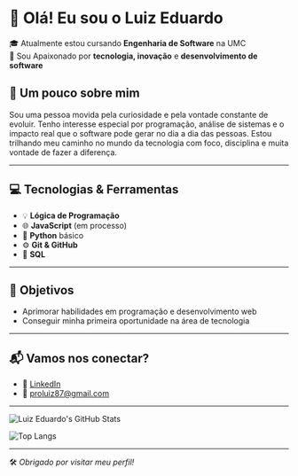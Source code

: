 # 👋 Olá! Eu sou o Luiz Eduardo

🎓 Atualmente estou cursando **Engenharia de Software** na UMC  
🚀 Sou Apaixonado por **tecnologia, inovação** e **desenvolvimento de software**

## 🧠 Um pouco sobre mim

Sou uma pessoa movida pela curiosidade e pela vontade constante de evoluir. Tenho interesse especial por programação, análise de sistemas e o impacto real que o software pode gerar no dia a dia das pessoas. Estou trilhando meu caminho no mundo da tecnologia com foco, disciplina e muita vontade de fazer a diferença.

---

## 💻 Tecnologias & Ferramentas

- 💡 **Lógica de Programação**
- 🌐 **JavaScript** (em processo)
- 🐍 **Python** básico
- ⚙️ **Git & GitHub**
- 💾 **SQL**

---

## 🎯 Objetivos

- Aprimorar habilidades em programação e desenvolvimento web  
- Conseguir minha primeira oportunidade na área de tecnologia  

---

## 📬 Vamos nos conectar?

- 💼 [LinkedIn](linkedin.com/in/luiz-eduardo-vieira-lopes-7a9611348)
- 📧 proluiz87@gmail.com

---

<!-- GitHub Stats -->
![Luiz Eduardo's GitHub Stats](https://github-readme-stats.vercel.app/api?username=luizeduardo&show_icons=true&theme=dracula)

<!-- Top Langs -->
![Top Langs](https://github-readme-stats.vercel.app/api/top-langs/?username=luizeduardo&layout=compact&theme=dracula)

---

🛠️ *Obrigado por visitar meu perfil!*
